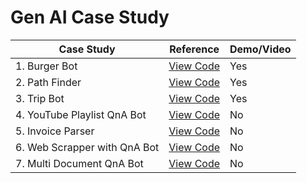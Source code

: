 # Gen AI Case Study

| Case Study                    |  Reference      | Demo/Video      |
| ---------------               | --------------- | --------------- |
| 1. Burger Bot                 |  [View Code](https://github.com/edquestofficial/gen-ai-case-study/tree/main/case_study/1_burger_bot)               |      Yes        |
| 2. Path Finder                | [View Code](https://github.com/edquestofficial/gen-ai-case-study/tree/main/case_study/2_path_finder)    |      Yes        |
| 3. Trip Bot                   | [View Code](https://github.com/edquestofficial/gen-ai-case-study/tree/main/case_study/3_trip_bot)    |      Yes        |
| 4. YouTube Playlist QnA Bot   | [View Code](https://github.com/edquestofficial/gen-ai-case-study/tree/main/case_study/4_youtube_playlist_qna_bot)               |      No         |
| 5. Invoice Parser             | [View Code](https://github.com/edquestofficial/gen-ai-case-study/tree/main/case_study/5_invoice_parser)                |      No         |
| 6. Web Scrapper with QnA Bot  | [View Code](https://github.com/edquestofficial/gen-ai-case-study/tree/main/case_study/6_web_scrapper_with_qna_bot)   |      No         |
| 7. Multi Document QnA Bot     | [View Code](https://github.com/edquestofficial/gen-ai-case-study/tree/main/case_study/7_multi_document_qna_bot)   |      No         |
 
